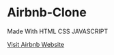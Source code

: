 # Airbnb-Clone
Made With HTML CSS JAVASCRIPT

[Visit Airbnb Website](https://airbnb-clone-html.netlify.app/)
